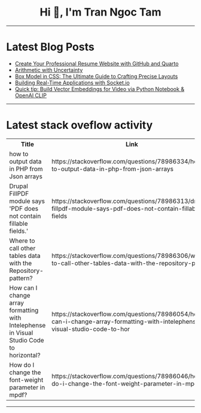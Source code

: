 <h1 align="center">Hi 👋, I'm Tran Ngoc Tam</h1>

---

# Latest Blog Posts 
<!-- BLOG-POST-LIST:START -->
- [Create Your Professional Resume Website with GitHub and Quarto](https://dev.to/mckabue/create-your-professional-resume-website-with-github-and-quarto-2ip0)
- [Arithmetic with Uncertainty](https://dev.to/wjlewis/arithmetic-with-uncertainty-4pm5)
- [Box Model in CSS: The Ultimate Guide to Crafting Precise Layouts](https://dev.to/areeb_anwar_813df06ee1124/box-model-in-css-the-ultimate-guide-to-crafting-precise-layouts-46bo)
- [Building Real-Time Applications with Socket.io](https://dev.to/kartikmehta8/building-real-time-applications-with-socketio-51c0)
- [Quick tip: Build Vector Embeddings for Video via Python Notebook &amp; OpenAI CLIP](https://dev.to/singlestore/quick-tip-build-vector-embeddings-for-video-via-python-notebook-openai-clip-24d9)
<!-- BLOG-POST-LIST:END -->

---

# Latest stack oveflow activity
<table>
  <tr><th>Title</th><th>Link</th></tr>
  <!-- STACKOVERFLOW:START --><tr><td>how to output data in PHP from Json arrays</td><td>https://stackoverflow.com/questions/78986334/how-to-output-data-in-php-from-json-arrays</td></tr><tr><td>Drupal FillPDF module says &#39;PDF does not contain fillable fields.&#39;</td><td>https://stackoverflow.com/questions/78986313/drupal-fillpdf-module-says-pdf-does-not-contain-fillable-fields</td></tr><tr><td>Where to call other tables data with the Repository-pattern?</td><td>https://stackoverflow.com/questions/78986306/where-to-call-other-tables-data-with-the-repository-pattern</td></tr><tr><td>How can I change array formatting with Intelephense in Visual Studio Code to horizontal?</td><td>https://stackoverflow.com/questions/78986054/how-can-i-change-array-formatting-with-intelephense-in-visual-studio-code-to-hor</td></tr><tr><td>How do I change the font-weight parameter in mpdf?</td><td>https://stackoverflow.com/questions/78986046/how-do-i-change-the-font-weight-parameter-in-mpdf</td></tr><!-- STACKOVERFLOW:END -->
</table>

---



